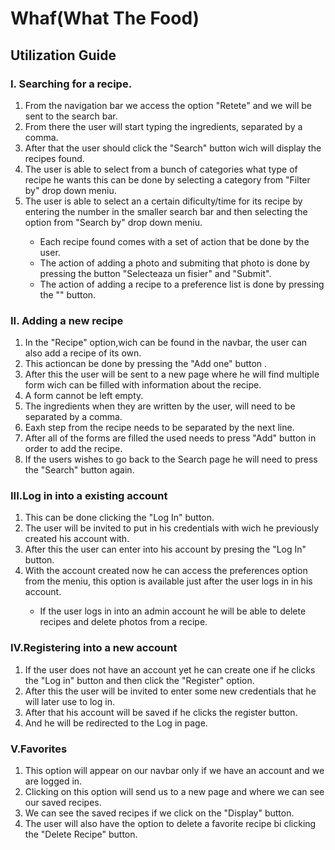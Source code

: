 <!DOCTYPE html>
<html lang="en">
<head>
    <meta charset="UTF-8">
    <meta http-equiv="X-UA-Compatible" content="IE=edge">
    <meta name="viewport" content="width=device-width, initial-scale=1.0">
</head>
<body>
    <h1>Whaf(What The Food)</h1>
    <h2>Utilization Guide</h2>
    <h3>I. Searching for a recipe.</h3>
    <ol>
        <li>From the navigation bar we access the option "Retete" and we will be sent to the search bar.</li>
        <li>From there the user will start typing the ingredients, separated by a comma.</li>
        <li>After that the user should click the "Search" button wich will display the recipes found.</li>
        <li>The user is able to select from a bunch of categories what type of recipe he wants this can be done by selecting a category from "Filter by" drop down meniu.</li>
        <li>The user is able to select an a certain dificulty/time for its recipe by entering the number in the smaller search bar and then selecting the option from "Search by" drop down meniu.</li>
        <ul>
            <li>Each recipe found comes with a set of action that be done by the user.</li>
            <li>The action of adding a photo and submiting that photo is done by pressing the button "Selecteaza un fisier" and "Submit".</li>
            <li>The action of adding a recipe to a preference list is done by pressing the "" button.</li>
        </ul>
    </ol>
    <h3>II. Adding a new recipe</h3>
    <ol>
        <li>In the "Recipe" option,wich can be found in the navbar, the user can also add a recipe of its own.</li>
        <li>This actioncan be done by pressing the "Add one" button .</li>
        <li>After this the user will be sent to a new page where he will find multiple form wich can be filled with information about the recipe.</li>
        <li>A form cannot be left empty.</li>
        <li>The ingredients when they are written by the user, will need to be separated by a comma.</li>
        <li>Eaxh step from the recipe needs to be separated by the next line.</li>
        <li>After all of the forms are filled the used needs to press "Add" button in order to add the recipe.</li>
        <li>If the users wishes to go back to the Search page he will need to press the "Search" button again.</li>
    </ol>
    <h3>III.Log in into a existing account</h3>
    <ol>
        <li>This can be done clicking the "Log In" button.</li>
        <li>The user will be invited to put in his credentials with wich he previously created his account with.</li>
        <li>After this the user can enter into his account by presing the "Log In" button.</li>
        <li>With the account created now he can access the preferences option from the meniu, this option is available just after the user logs in in his account.</li>
        <ul>
            <li>If the user logs in into an admin account he will be able to delete recipes and delete photos from a recipe.</li>
        </ul>
    </ol>
    <h3>IV.Registering into a new account</h3>
    <ol>
        <li>If the user does not have an account yet he can create one if he clicks the "Log in" button and then click the "Register" option.</li>
        <li>After this the user will be invited to enter some new credentials that he will later use to log in.</li>
        <li>After that his account will be saved if he clicks the register button.</li>
        <li>And he will be redirected to the Log in page.</li>
    </ol>
    <h3>V.Favorites</h3>
    <ol>
        <li>This option will appear on our navbar only if we have an account and we are logged in.</li>
        <li>Clicking on this option will send us to a new page and where we can see our saved recipes.</li>
        <li>We can see the saved recipes if we click on the "Display" button.</li>
        <li>The user will also have the option to delete a favorite recipe bi clicking the "Delete Recipe" button.</li>
    </ol>
</body>